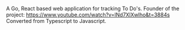 A Go, React based web application for tracking To Do's. Founder of the project: https://www.youtube.com/watch?v=lNd7XlXwlho&t=3884s
Converted from Typescript to Javascript.
